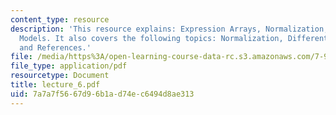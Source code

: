 ```yaml
---
content_type: resource
description: 'This resource explains: Expression Arrays, Normalization, and Error
  Models. It also covers the following topics: Normalization, Differential expression,
  and References.'
file: /media/https%3A/open-learning-course-data-rc.s3.amazonaws.com/7-90j-computational-functional-genomics-spring-2005/7a7a7f5667d96b1ad74ec6494d8ae313_lecture_6.pdf
file_type: application/pdf
resourcetype: Document
title: lecture_6.pdf
uid: 7a7a7f56-67d9-6b1a-d74e-c6494d8ae313
---
```

